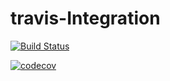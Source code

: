 # travis-Integration

[![Build Status](https://travis-ci.com/kaizen-c/travis-Integration.svg?branch=main)](https://travis-ci.com/kaizen-c/travis-Integration)

[![codecov](https://codecov.io/gh/kaizen-c/travis-Integration/branch/main/graph/badge.svg?token=R6ASQTXUTE)](https://codecov.io/gh/kaizen-c/travis-Integration)
